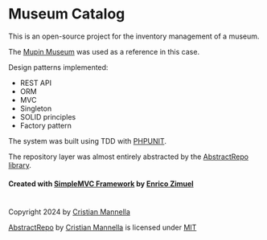 # Museum Catalog

This is an open-source project for the inventory management of a museum.


The [Mupin Museum](https://www.mupin.it/) was used as a reference in this case.

Design patterns implemented:
- REST API
- ORM 
- MVC
- Singleton
- SOLID principles
- Factory pattern

The system was built using TDD with [PHPUNIT](https://github.com/sebastianbergmann/phpunit).

The repository layer was almost entirely abstracted by the [AbstractRepo library](https://github.com/CriManne/AbstractRepo).

#### Created with [SimpleMVC Framework](https://github.com/simplemvc) by [Enrico Zimuel](https://github.com/ezimuel)

#
Copyright 2024 by [Cristian Mannella](https://cristianmannella.vercel.app/)

[AbstractRepo](https://github.com/CriManne/AbstractRepo) by [Cristian Mannella](https://cristianmannella.vercel.app/) is licensed under [MIT](LICENCE.md)
